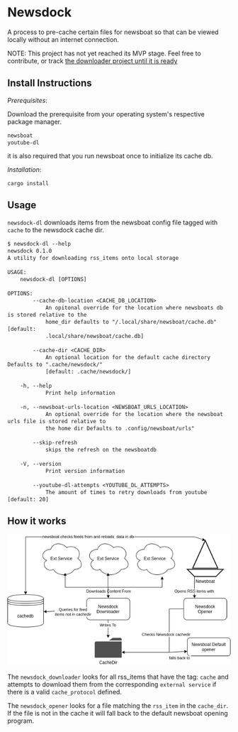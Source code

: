 # Newsdock
A process to pre-cache certain files for newsboat so that can be viewed locally without an internet connection.

NOTE: This project has not yet reached its MVP stage. Feel free to contribute, or track [the downloader project until it is ready](https://github.com/Ragnyll/newsdock/projects/1)

## Install Instructions

_Prerequisites_:

Download the prerequisite from your operating system's respective package manager.
```
newsboat
youtube-dl
```

it is also required that you run newsboat once to initialize its cache db.

_Installation_:
```
cargo install
```

## Usage
`newsdock-dl` downloads items from the newsboat config file tagged with `cache` to the newsdock cache dir.

```
$ newsdock-dl --help
newsdock 0.1.0
A utility for downloading rss_items onto local storage

USAGE:
    newsdock-dl [OPTIONS]

OPTIONS:
        --cache-db-location <CACHE_DB_LOCATION>
            An opitonal override for the location where newsboats db is stored relative to the
            home_dir defaults to "/.local/share/newsboat/cache.db" [default:
            .local/share/newsboat/cache.db]

        --cache-dir <CACHE_DIR>
            An optional location for the default cache directory Defaults to ".cache/newsdock/"
            [default: .cache/newsdock/]

    -h, --help
            Print help information

    -n, --newsboat-urls-location <NEWSBOAT_URLS_LOCATION>
            An optional override for the location where the newsboat urls file is stored relative to
            the home dir Defaults to .config/newsboat/urls"

        --skip-refresh
            skips the refresh on the newsboatdb

    -V, --version
            Print version information

        --youtube-dl-attempts <YOUTUBE_DL_ATTEMPTS>
            The amount of times to retry downloads from youtube [default: 20]
```

## How it works
![newsdock erd](assets/newsdock_erd.png)

The `newsdock_downloader` looks for all rss_items that have the tag: `cache` and attempts to download them from the corresponding `external service` if there is a valid `cache_protocol` defined.

The `newsdock_opener` looks for a file matching the `rss_item` in the `cache_dir`.
 If the file is not in the cache it will fall back to the default newsboat opening program.

